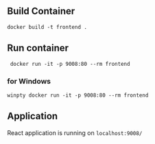 ## Build Container
`docker build -t frontend .`

## Run container
` docker run -it -p 9008:80 --rm frontend`

### for Windows
`winpty docker run -it -p 9008:80 --rm frontend`

## Application
React application is running on `localhost:9008/`